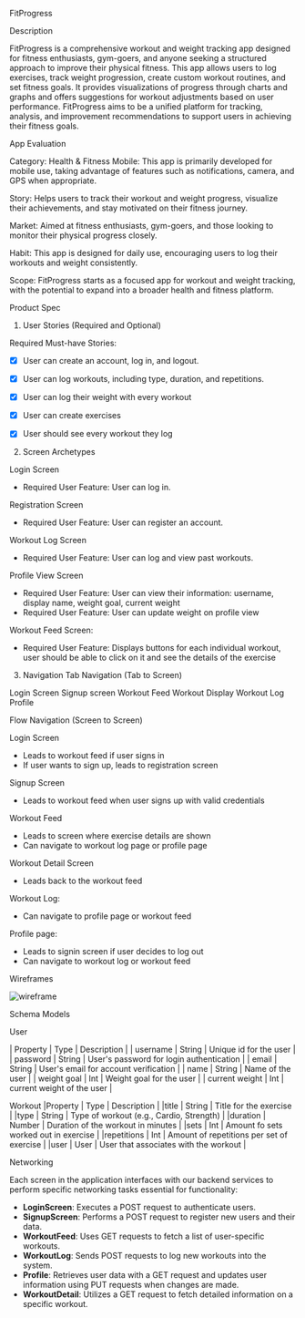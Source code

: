 FitProgress

Description

FitProgress is a comprehensive workout and weight tracking app designed for fitness enthusiasts, gym-goers, and anyone seeking a structured approach to improve their physical fitness. This app allows users to log exercises, track weight progression, create custom workout routines, and set fitness goals. It provides visualizations of progress through charts and graphs and offers suggestions for workout adjustments based on user performance. FitProgress aims to be a unified platform for tracking, analysis, and improvement recommendations to support users in achieving their fitness goals.

App Evaluation

Category: Health & Fitness
Mobile: This app is primarily developed for mobile use, taking advantage of features such as notifications, camera, and GPS when appropriate.

Story: Helps users to track their workout and weight progress, visualize their achievements, and stay motivated on their fitness journey.

Market: Aimed at fitness enthusiasts, gym-goers, and those looking to monitor their physical progress closely.

Habit: This app is designed for daily use, encouraging users to log their workouts and weight consistently.

Scope: FitProgress starts as a focused app for workout and weight tracking, with the potential to expand into a broader health and fitness platform.

Product Spec

1. User Stories (Required and Optional)


Required Must-have Stories:

- [x] User can create an account, log in, and logout.
- [x] User can log workouts, including type, duration, and repetitions.
- [x] User can log their weight with every workout
- [x] User can create exercises
- [x] User should see every workout they log 


2. Screen Archetypes


Login Screen
- Required User Feature: User can log in.


Registration Screen
- Required User Feature: User can register an account.


Workout Log Screen
- Required User Feature: User can log and view past workouts.


Profile View Screen
- Required User Feature: User can view their information: username, display name, weight goal, current weight
- Required User Feature: User can update weight on profile view


Workout Feed Screen:
- Required User Feature: Displays buttons for each individual workout, user should be able to click on it and see the details of the exercise


3. Navigation
Tab Navigation (Tab to Screen)

Login Screen
Signup screen
Workout Feed
Workout Display
Workout Log
Profile

Flow Navigation (Screen to Screen)

Login Screen
- Leads to workout feed if user signs in
- If user wants to sign up, leads to registration screen

Signup Screen
- Leads to workout feed when user signs up with valid credentials

Workout Feed
- Leads to screen where exercise details are shown
- Can navigate to workout log page or profile page

Workout Detail Screen
- Leads back to the workout feed

Workout Log:
- Can navigate to profile page or workout feed

Profile page:
- Leads to signin screen if user decides to log out
- Can navigate to workout log or workout feed

Wireframes

![wireframe](https://github.com/FitProgressApp/FitProgressRepo/assets/133716455/3457a15a-ebc5-432b-8d76-d3e670a13255)



Schema
Models

User

| Property       | Type     | Description                              |
| username       | String   | Unique id for the user                   |
| password       | String   | User's password for login authentication |
| email          | String   | User's email for account verification    |
| name           | String   | Name of the user                         |
| weight goal    | Int      | Weight goal for the user                 |
| current weight | Int      | current weight of the user               |

Workout
|Property	   |  Type	   |    Description                                 |
|title     	 |  String	 | Title for the exercise                         |
|type	       |  String	 | Type of workout (e.g., Cardio, Strength)       |
|duration	   |  Number	 | Duration of the workout in minutes             |
|sets        |  Int      | Amount fo sets worked out in exercise          |
|repetitions |  Int	     | Amount of repetitions per set of exercise      |
|user        |  User     | User that associates with the workout          |

Networking

Each screen in the application interfaces with our backend services to perform specific networking tasks essential for functionality:

- **LoginScreen**: Executes a POST request to authenticate users.
- **SignupScreen**: Performs a POST request to register new users and their data.
- **WorkoutFeed**: Uses GET requests to fetch a list of user-specific workouts.
- **WorkoutLog**: Sends POST requests to log new workouts into the system.
- **Profile**: Retrieves user data with a GET request and updates user information using PUT requests when changes are made.
- **WorkoutDetail**: Utilizes a GET request to fetch detailed information on a specific workout.
